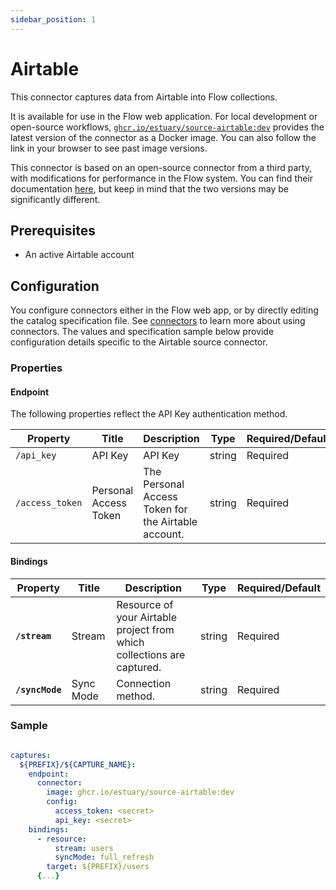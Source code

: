 ```yaml
---
sidebar_position: 1
---
```

# Airtable

This connector captures data from Airtable into Flow collections.

It is available for use in the Flow web application. For local development or open-source workflows, [`ghcr.io/estuary/source-airtable:dev`](https://ghcr.io/estuary/source-airtable:dev) provides the latest version of the connector as a Docker image. You can also follow the link in your browser to see past image versions.

This connector is based on an open-source connector from a third party, with modifications for performance in the Flow system.
You can find their documentation [here](https://docs.airbyte.com/integrations/sources/airtable/),
but keep in mind that the two versions may be significantly different.

## Prerequisites

* An active Airtable account

## Configuration

You configure connectors either in the Flow web app, or by directly editing the catalog specification file.
See [connectors](../../../concepts/connectors.md#using-connectors) to learn more about using connectors. The values and specification sample below provide configuration details specific to the Airtable source connector.

### Properties

#### Endpoint

The following properties reflect the API Key authentication method.

| Property | Title | Description | Type | Required/Default |
|---|---|---|---|---|
| `/api_key` | API Key | API Key | string | Required |
| `/access_token` | Personal Access Token | The Personal Access Token for the Airtable account. | string | Required |

#### Bindings

| Property | Title | Description | Type | Required/Default |
|---|---|---|---|---|
| **`/stream`** | Stream | Resource of your Airtable project from which collections are captured. | string | Required |
| **`/syncMode`** | Sync Mode | Connection method. | string | Required |

### Sample

```yaml

captures:
  ${PREFIX}/${CAPTURE_NAME}:
    endpoint:
      connector:
        image: ghcr.io/estuary/source-airtable:dev
        config:
          access_token: <secret>
          api_key: <secret>
    bindings:
      - resource:
          stream: users
          syncMode: full_refresh
        target: ${PREFIX}/users
      {...}
```

